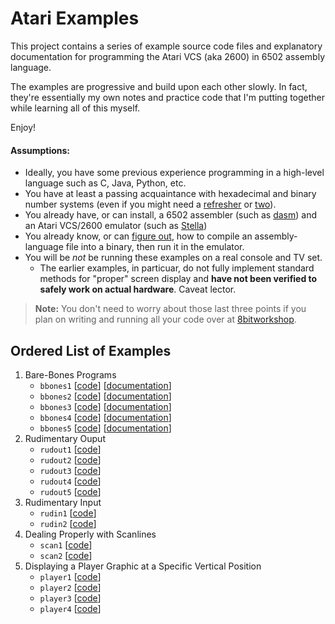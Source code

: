 # Atari Examples

This project contains a series of example source code files and explanatory documentation for programming the Atari VCS (aka 2600) in 6502 assembly language.

The examples are progressive and build upon each other slowly. In fact, they're essentially my own notes and practice code that I'm putting together while learning all of this myself.

Enjoy!

#### Assumptions:

* Ideally, you have some previous experience programming in a high-level language such as C, Java, Python, etc.
* You have at least a passing acquaintance with hexadecimal and binary number systems (even if you might need a [refresher](https://learn.sparkfun.com/tutorials/hexadecimal/hex-basics "Hexadecimal basics") or [two](https://www.youtube.com/watch?v=I8V4kVSO5Ns "Video demonstration of counting in binary on your fingers")).
* You already have, or can install, a 6502 assembler (such as [dasm](http://dasm-dillon.sourceforge.net/ "dasm homepage")) and an Atari VCS/2600 emulator (such as [Stella](https://stella-emu.github.io/ "Home page for the Stella emulator"))
* You already know, or can [figure out](http://blog.feltpad.net/dasm-on-mac-osx/
 "Mac OS X tips for building Atari binaries"), how to compile an assembly-language file into a binary, then run it in the emulator.
* You will be *not* be running these examples on a real console and TV set.
   * The earlier examples, in particuar, do not fully implement standard methods for "proper" screen display and **have not been verified to safely work on actual hardware**. Caveat lector.
   
> **Note:** You don't need to worry about those last three points if you plan on writing and running all your code over at [8bitworkshop](https://8bitworkshop.com/).

## Ordered List of Examples

1. Bare-Bones Programs
   * `bbones1` [[code](./bbones/bbones1.asm)] [[documentation](./bbones/bbones1.md)]
   * `bbones2` [[code](./bbones/bbones2.asm)] [[documentation](./bbones/bbones2.md)]
   * `bbones3` [[code](./bbones/bbones3.asm)] [[documentation](./bbones/bbones3.md)]
   * `bbones4` [[code](./bbones/bbones4.asm)] [[documentation](./bbones/bbones4.md)]
   * `bbones5` [[code](./bbones/bbones5.asm)] [[documentation](./bbones/bbones5.md)]
1. Rudimentary Ouput
   * `rudout1` [[code](./rudout/rudout1.asm)]
   * `rudout2` [[code](./rudout/rudout2.asm)]
   * `rudout3` [[code](./rudout/rudout3.asm)]
   * `rudout4` [[code](./rudout/rudout4.asm)]
   * `rudout5` [[code](./rudout/rudout5.asm)]
1. Rudimentary Input
   * `rudin1` [[code](./rudin/rudin1.asm)]
   * `rudin2` [[code](./rudin/rudin2.asm)]
1. Dealing Properly with Scanlines
   * `scan1` [[code](./scan/scan1.asm)]
   * `scan2` [[code](./scan/scan2.asm)]
1. Displaying a Player Graphic at a Specific Vertical Position
   * `player1` [[code](./player/player1.asm)]
   * `player2` [[code](./player/player2.asm)]
   * `player3` [[code](./player/player3.asm)]
   * `player4` [[code](./player/player4.asm)]

